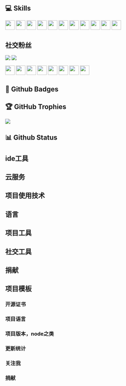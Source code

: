 ## 💻 Skills

<p>
<img src="https://img.shields.io/badge/java-%23ED8B00.svg?style=for-the-badge&logo=java&logoColor=white" style="margin-bottom: 4px;" height="30px">
<img src="https://img.shields.io/badge/python-3670A0?style=for-the-badge&logo=python&logoColor=ffdd54" style="margin-bottom: 4px;" height="30px">
<img src="https://img.shields.io/badge/javascript-%23323330.svg?style=for-the-badge&logo=javascript&logoColor=%23F7DF1E" style="margin-bottom: 4px;" height="30px">
<img src="https://img.shields.io/badge/html5-%23E34F26.svg?style=for-the-badge&logo=html5&logoColor=white" style="margin-bottom: 4px;" height="30px">
<img src="https://img.shields.io/badge/css3-%231572B6.svg?style=for-the-badge&logo=css3&logoColor=white" style="margin-bottom: 4px;" height="30px">
<img src="https://img.shields.io/badge/bootstrap-%23563D7C.svg?style=for-the-badge&logo=bootstrap&logoColor=white" style="margin-bottom: 4px;" height="30px">
<img src="https://img.shields.io/badge/react-%2320232a.svg?style=for-the-badge&logo=react&logoColor=%2361DAFB" style="margin-bottom: 4px;" height="30px">
<img src="https://img.shields.io/badge/vuejs-%2335495e.svg?style=for-the-badge&logo=vuedotjs&logoColor=%234FC08D" style="margin-bottom: 4px;" height="30px">
<img src="https://img.shields.io/badge/node.js-6DA55F?style=for-the-badge&logo=node.js&logoColor=white" style="margin-bottom: 4px;" height="30px">
<img src="https://img.shields.io/badge/git-%23F05033.svg?style=for-the-badge&logo=git&logoColor=white" style="margin-bottom: 4px;" height="30px">
<img src="https://img.shields.io/badge/Linux-FCC624?style=for-the-badge&logo=linux&logoColor=black" style="margin-bottom: 4px;" height="30px">
</p>

## 社交粉丝

[<img src = "https://img.shields.io/badge/佳珺不谈恋爱的空间-%181717.svg?&style=for-the-badge&logo=BILIBILI&logoColor=white&color=00aeec">](https://space.bilibili.com/2001956953?spm_id_from=333.1007.0.0)
[<img src = "https://img.shields.io/badge/佳珺不谈恋爱-%181717.svg?&style=for-the-badge&logo=sina-weibo&logoColor=white&color=d52c2b">](https://weibo.com/u/6511079715)

<p>
<a href="https://linkedin.com/in/%E5%88%98%E4%BD%B3%E7%8F%BAjunw"><img src="https://img.shields.io/badge/linkedin-%230077B5.svg?style=for-the-badge&logo=linkedin&logoColor=white" style="margin-bottom: 4px;" height="30px" target="_blank"></a>
<a href="https://twitter.com/wo1261931780"><img src="https://img.shields.io/badge/Twitter-%231DA1F2.svg?style=for-the-badge&logo=Twitter&logoColor=white" style="margin-bottom: 4px;" height="30px" target="_blank"></a>
<a href="https://twitter.com/wo1261931780"><img src="https://img.shields.io/badge/Discord-%237289DA.svg?style=for-the-badge&logo=discord&logoColor=white" style="margin-bottom: 4px;" height="30px" target="_blank"></a>
<a href="https://twitter.com/JUNW555"><img src="https://img.shields.io/badge/-Stackoverflow-FE7A16?style=for-the-badge&logo=stack-overflow&logoColor=white" style="margin-bottom: 4px;" height="30px" target="_blank"></a>
<a href="https://www.facebook.com/Junw%20Junw"><img src="https://img.shields.io/badge/Facebook-%231877F2.svg?style=for-the-badge&logo=Facebook&logoColor=white" style="margin-bottom: 4px;" height="30px" target="_blank"></a>
<a href="https://www.instagram.com/junwang7789"><img src="https://img.shields.io/badge/Instagram-%23E4405F.svg?style=for-the-badge&logo=Instagram&logoColor=white" style="margin-bottom: 4px;" height="30px" target="_blank"></a>
<a href="https://www.youtube.com/c/wo1261931780@gmail.com"><img src="https://img.shields.io/badge/YouTube-%23FF0000.svg?style=for-the-badge&logo=YouTube&logoColor=white" style="margin-bottom: 4px;" height="30px" target="_blank"></a>
<a href="https://leetcode.com/junw"><img src="https://img.shields.io/badge/LeetCode-000000?style=for-the-badge&logo=LeetCode&logoColor=#d16c06" style="margin-bottom: 4px;" height="30px" target="_blank"></a>
</p>

## 🌟 Github Badges

<p>
</p>

## 🏆 GitHub Trophies

<p><img src="https://github-profile-trophy.vercel.app/?username=">
</p>

## 📊 Github Status

## ide工具

## 云服务

## 项目使用技术

## 语言

## 项目工具

## 社交工具

## 捐献

## 项目模板

### 开源证书

### 项目语言

### 项目版本，node之类

### 更新统计

### 关注我

### 捐献

[//]: # (python，#e54c21)

[//]: # (anaconda，#e54c21)

[//]: # (java，#e54c21)

[//]: # (mysql，#e54c21)

[//]: # (spring，#e54c21)

[//]: # (nginx，#e54c21)

[//]: # (git，#e54c21)

[//]: # (linux，#e54c21)

[//]: # (css3，#e54c21)

[//]: # (javascript，#e54c21)

[//]: # (html5，#e54c21)

[//]: # (Vue.js，#e54c21)

[//]: # (Bootstrap，#e54c21)

[//]: # (element，#e54c21)

[//]: # (vsocde，#e54c21)

[//]: # (webstorm，#e54c21)

[//]: # (idea，#e54c21)

[//]: # (aws，#e54c21)

[//]: # (gcp，#e54c21)

[//]: # (pycharm，#e54c21)

[//]: # (navicat，#e54c21)

[//]: # (postman，#e54c21)

[//]: # (npm，#e54c21)

[//]: # (eslint，#e54c21)

[//]: # (ubuntu，#e54c21)

[//]: # (node，#e54c21)

[//]: # (oracle，#e54c21)

[//]: # (alibabacloud，#e54c21)

[//]: # (Cloudflare，#e54c21)

[//]: # (Ubuntu，#e54c21)

[//]: # (powershell，#e54c21)

[//]: # (Postman，#e54c21)

[//]: # (sonarlint，#e54c21)

[//]: # (notion，#e54c21)

[//]: # (notepad，#e54c21)

[//]: # (twitter，#e54c21)

[//]: # (linkedin，#e54c21)

[//]: # (facebook，#e54c21)

[//]: # (instagram，#e54c21)

[//]: # (html，#e54c21)

[//]: # (html，#e54c21)

[//]: # (html，#e54c21)

[//]: # (html，#e54c21)

[//]: # (html，#e54c21)

[//]: # (html，#e54c21)

[//]: # (html，#e54c21)

[//]: # (html，#e54c21)

[//]: # (，Amazon Web Services，#ff9900)

[//]: # (，Google Cloud Platform，#e34133)


